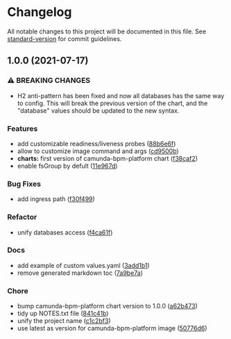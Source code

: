 # Changelog

All notable changes to this project will be documented in this file. See [standard-version](https://github.com/conventional-changelog/standard-version) for commit guidelines.

## 1.0.0 (2021-07-17)


### ⚠ BREAKING CHANGES

* H2 anti-pattern has been fixed and now all databases has the same way to config. This will break the previous version of the chart, and the "database" values should be updated to the new syntax.

### Features

* add customizable readiness/liveness probes ([88b6e6f](https://github.com/camunda-community-hub/camunda-helm/commit/88b6e6f3ab1001999920fb6ccf79e0f00e829381))
* allow to customize image command and args ([cd9500b](https://github.com/camunda-community-hub/camunda-helm/commit/cd9500b39dbb70abc7c4213f15816ed348cc0df1))
* **charts:** first version of camunda-bpm-platform chart ([f38caf2](https://github.com/camunda-community-hub/camunda-helm/commit/f38caf20a8caf6cdf3935e9b08b9fc9052ccfb92))
* enable fsGroup by defult ([11e967d](https://github.com/camunda-community-hub/camunda-helm/commit/11e967dae43cb918d5638a954f370b4e0eb863ab))


### Bug Fixes

* add ingress path ([f30f499](https://github.com/camunda-community-hub/camunda-helm/commit/f30f499fa12b8aa6f9bac82a9dbe71d904901ef7))


### Refactor

* unify databases access ([f4ca61f](https://github.com/camunda-community-hub/camunda-helm/commit/f4ca61f8be39faed83bc0433ff14dd5378f265dc))


### Docs

* add example of custom values.yaml ([3add1b1](https://github.com/camunda-community-hub/camunda-helm/commit/3add1b125509f7fcbf826f1021d4b5e099c54aa8))
* remove generated markdown toc ([7a9be7a](https://github.com/camunda-community-hub/camunda-helm/commit/7a9be7a443aac5e0f66e54281325119bd4d5d958))


### Chore

* bump camunda-bpm-platform chart version to 1.0.0 ([a62b473](https://github.com/camunda-community-hub/camunda-helm/commit/a62b473d066d39711c24d6efa13c10e1411bbd02))
* tidy up NOTES.txt file ([841c41b](https://github.com/camunda-community-hub/camunda-helm/commit/841c41baf16ab9bb8b7d47c79b0353dbb4c67c7f))
* unify the project name ([c1c2bf3](https://github.com/camunda-community-hub/camunda-helm/commit/c1c2bf3498705bad89484b5f7a6e54af5c307698))
* use latest as version for camunda-bpm-platform image ([50776d6](https://github.com/camunda-community-hub/camunda-helm/commit/50776d6b1df37ca45b7b5d5c2a6a17b652fd886c))
